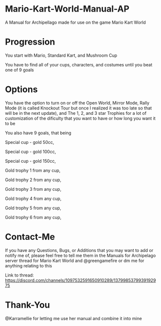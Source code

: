 # Mario-Kart-World-Manual-AP
A Manual for Archipellago made for use on the game Mario Kart World

# Progression
You start with Mario, Standard Kart, and Mushroom Cup

You have to find all of your cups, characters, and costumes until you beat one of 9 goals
# Options

You have the option to turn on or off the Open World, Mirror Mode, Rally Mode (it is called Knockout Tour but once I realized it was too late so that will be in the next update), and The 1, 2, and 3 star Trophies for a lot of customization of the dificulty that you want to have or how long you want it to be

You also have 9 goals, that being 

Special cup - gold 50cc, 

Special cup - gold 100cc,

Special cup - gold 150cc,

Gold trophy 1 from any cup,

Gold trophy 2 from any cup,

Gold trophy 3 from any cup,

Gold trophy 4 from any cup,

Gold trophy 5 from any cup,

Gold trophy 6 from any cup,

# Contact-Me
If you have any Questions, Bugs, or Additions that you may want to add or notify me of, please feel free to tell me them in the Manuals for Archipelago server thread for Mario Kart World and @greengamefire or dm me for anything relating to this

Link to thread: https://discord.com/channels/1097532591650910289/1379985379939192975

# Thank-You
@Karramellie for letting me use her manual and combine it into mine
